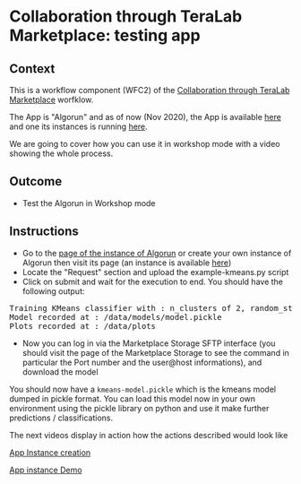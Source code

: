 
# Collaboration through TeraLab Marketplace: testing app

## Context

This is a workflow component (WFC2) of the [Collaboration through TeraLab Marketplace](../) worfklow.

The App is "Algorun" and as of now (Nov 2020), the App is available [here](https://ws67-af-portal.tl.teralab-datascience.fr/workshop/items/5fb633ea4f5aa7013ddae944) and one its instances is running [here](https://ws67-af-portal.tl.teralab-datascience.fr/workshop/items/5fbd1a6d4f5aa7013ddae94a).

We are going to cover how you can use it in workshop mode with a video showing the whole process. 

## Outcome

* Test the Algorun in Workshop mode

## Instructions

* Go to the [page of the instance of Algorun](https://ws67-af-portal.tl.teralab-datascience.fr/workshop/items/5fb633ea4f5aa7013ddae944) or create your own instance of Algorun then visit its page (an instance is available [here](https://ws67-af-portal.tl.teralab-datascience.fr/workshop/items/5fbd1a6d4f5aa7013ddae94a))
* Locate the "Request" section and upload the example-kmeans.py script 
* Click on submit and wait for the execution to end. You should have the following output:
<pre>
Training KMeans classifier with : n_clusters of 2, random_state of 0.000000 on IRIS database
Model recorded at : /data/models/model.pickle
Plots recorded at : /data/plots
</pre>
* Now you can log in via the Marketplace Storage SFTP interface (you should visit the page of the Marketplace Storage to see the command in particular the Port number and the user@host informations), and download the model 

You should now have a <code>kmeans-model.pickle</code> which is the kmeans model dumped in pickle format. You can load this model now in your own environment using the pickle library on python and use it make further predictions / classifications.

The next videos display in action how the actions described would look like

[App Instance creation](https://www.youtube.com/watch?v=8fi63e6hXL8)

[App instance Demo](https://www.youtube.com/watch?v=bD5q_OMLkEs)



